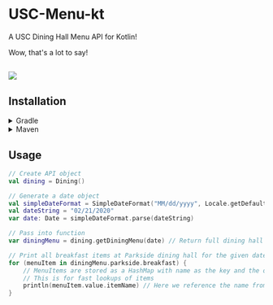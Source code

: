 # USC-Menu-kt
A USC Dining Hall Menu API for Kotlin!

Wow, that's a lot to say!

[![](https://jitpack.io/v/switchswap/usc-menu-kt.svg)](https://jitpack.io/#switchswap/usc-menu-kt)
---

## Installation
<details>
<summary>Gradle</summary>

1. Add this to your root `build.gradle` at the end of repositories

```kotlin
allprojects {
    repositories {
        ...
        maven { url 'https://jitpack.io' }
    }
}
```

2. Add the dependency

```kotlin
dependencies {
    implementation 'com.github.switchswap:usc-menu-kt:v1.0.0'
}
```
</details>

<details>
<summary>Maven</summary>

1. Add the JitPack repository to your build file 

```xml
<repositories>
    <repository>
        <id>jitpack.io</id>
        <url>https://jitpack.io</url>
    </repository>
</repositories>
```

2. Add the dependency
```xml
<dependency>
    <groupId>com.github.switchswap</groupId>
    <artifactId>usc-menu-kt</artifactId>
    <version>v1.0.0</version>
</dependency>
```
</details>

## Usage
```kotlin
// Create API object
val dining = Dining()

// Generate a date object
val simpleDateFormat = SimpleDateFormat("MM/dd/yyyy", Locale.getDefault())
val dateString = "02/21/2020"
var date: Date = simpleDateFormat.parse(dateString)

// Pass into function
var diningMenu = dining.getDiningMenu(date) // Return full dining hall menu object

// Print all breakfast items at Parkside dining hall for the given date
for (menuItem in diningMenu.parkside.breakfast) {
    // MenuItems are stored as a HashMap with name as the key and the object as the value
    // This is for fast lookups of items
    println(menuItem.value.itemName) // Here we reference the name from object instead of just using the key
}
```
